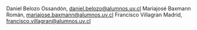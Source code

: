 Daniel Belozo Ossandón, daniel.belozo@alumnos.uv.cl
Mariajosé Baxmann Román, mariajose.baxmann@alumnos.uv.cl
Francisco Villagran Madrid, francisco.villagran@alumnos.uv.cl
